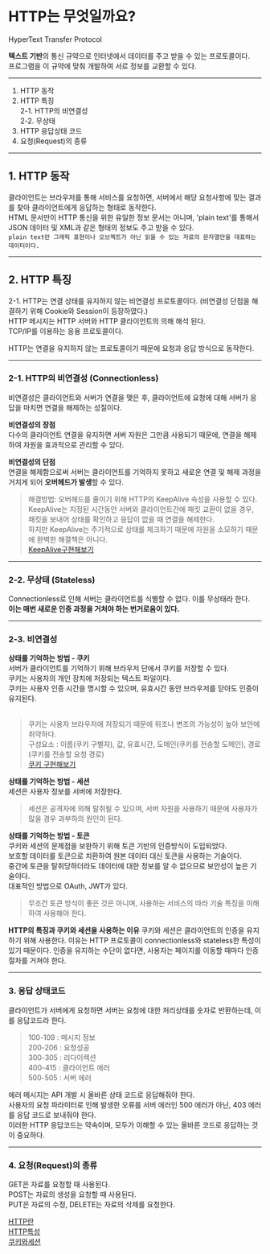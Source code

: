 # HTTP는 무엇일까요?
HyperText Transfer Protocol

**텍스트 기반**의 통신 규약으로 인터넷에서 데이터를 주고 받을 수 있는 프로토콜이다. <br>
프로그램을 이 규약에 맞춰 개발하여 서로 정보를 교환할 수 있다.

---

1. HTTP 동작 <br/>
2. HTTP 특징 <br/>
  2-1. HTTP의 비연결성 <br/>
  2-2. 무상태 <br/>
3. HTTP 응답상태 코드 <br/>
4. 요청(Request)의 종류 <br/>


---
## 1. HTTP 동작

클라이언트는 브라우저를 통해 서비스를 요청하면, 서버에서 해당 요청사항에 맞는 결과를 찾아 클라이언트에게 응답하는 형태로 동작한다. <br/>
HTML 문서만이 HTTP 통신을 위한 유일한 정보 문서는 아니며, 'plain text'를 통해서 JSON 데이터 및 XML과 같은 형태의 정보도 주고 받을 수 있다. <br/>
`plain text란 그래픽 표현이나 오브젝트가 아닌 읽을 수 있는 자료의 문자열만을 대표하는 데이터이다.`

--- 

## 2. HTTP 특징

2-1. HTTP는 연결 상태를 유지하지 않는 비연결성 프로토콜이다. (비연결성 단점을 해결하기 위해 Cookie와 Session이 등장하였다.) <br>
HTTP 메시지는 HTTP 서버와 HTTP 클라이언트의 의해 해석 된다. <br/>
TCP/IP를 이용하는 응용 프로토콜이다.<br/>

HTTP는 연결을 유지하지 않는 프로토콜이기 때문에 요청과 응답 방식으로 동작한다. <br/>

---

### 2-1. HTTP의 비연결성 (Connectionless)
비연결성은 클라이언트와 서버가 연결을 맺은 후, 클라이언트에 요청에 대해 서버가 응답을 마치면 연결을 해제하는 성질이다. <br/>

**비연결성의 장점** <br/>
다수의 클라이언트 연결을 유지하면 서버 자원은 그만큼 사용되기 때문에, 연결을 해제하여 자원을 효과적으로 관리할 수 있다. <br/>

**비연결성의 단점** <br/>
연결을 해제함으로써 서버는 클라이언트를 기억하지 못하고 새로운 연결 및 해제 과정을 거치게 되어 **오버헤드가 발생**할 수 있다. <br/>

>해결방법: 오버헤드를 줄이기 위해 HTTP의 KeepAlive 속성을 사용할 수 있다. <br/>
>KeepAlive는 지정된 시간동안 서버와 클라이언트간에 패킷 교환이 없을 경우, 패킷을 보내어 상태를 확인하고 응답이 없을 때 연결을 해제한다. <br/>
>하지만 KeepAlive는 주기적으로 상태를 체크하기 때문에 자원을 소모하기 때문에 완벽한 해결책은 아니다. </br>
>[KeepAlive구현해보기](https://kkundi.tistory.com/36)

---

### 2-2. 무상태 (Stateless)
Connectionless로 인해 서버는 클라이언트를 식별할 수 없다. 이를 무상태라 한다. <br/>
__이는 매번 새로운 인증 과정을 거처야 하는 번거로움이 있다.__

---

### 2-3. 비연결성
**상태를 기억하는 방법 - 쿠키** <br/>
서버가 클라이언트를 기억하기 위해 브라우저 단에서 쿠키를 저장할 수 있다. <br/>
쿠키는 사용자의 개인 장치에 저장되는 텍스트 파일이다. <br/>
쿠키는 사용자 인증 시간을 명시할 수 있으며, 유효시간 동안 브라우저를 닫아도 인증이 유지된다. <br/>
<br/>
> 쿠키는 사용자 브라우저에 저장되기 때문에 위조나 변조의 가능성이 높아 보안에 취약하다. <br/>
> 구성요소 : 이름(쿠키 구별자), 값, 유효시간, 도메인(쿠키를 전송할 도메인), 경로(쿠키를 전송할 요청 경로) <br/>
[쿠키 구현해보기](...) <br/>

**상태를 기억하는 방법 - 세션** <br/>
세션은 사용자 정보를 서버에 저장한다.

> 세션은 공격자에 의해 탈취될 수 있으며, 서버 자원을 사용하기 때문에 사용자가 많을 경우 과부하의 원인이 된다.

**상태를 기억하는 방법 - 토큰** <br/>
쿠키와 세션의 문제점을 보완하기 위해 토큰 기반의 인증방식이 도입되었다. <br/>
보호할 데이터를 토큰으로 치환하여 원본 데이터 대신 토큰을 사용하는 기술이다. <br/>
중간에 토큰을 탈취당하더라도 데이터에 대한 정보를 알 수 없으므로 보안성이 높은 기술이다. <br/>
대표적인 방법으로 OAuth, JWT가 있다. <br/>

> 무조건 토큰 방식이 좋은 것은 아니며, 사용하는 서비스의 따라 기술 특징을 이해하여 사용해야 한다.

**HTTP의 특징과 쿠키와 세션을 사용하는 이유**
쿠키와 세션은 클라이언트의 인증을 유지하기 위해 사용한다.
이유는 HTTP 프로토콜이 connectionless와 stateless한 특성이 있기 때문이다.
인증을 유지하는 수단이 없다면, 사용자는 페이지를 이동할 때마다 인증 절차를 거쳐야 한다.

--- 

### 3. 응답 상태코드
클라이언트가 서버에게 요청하면 서버는 요청에 대한 처리상태를 숫자로 반환하는데, 이를 응답코드라 한다.

> 100-109 : 메시지 정보 <br/>
> 200-206 : 요청성공 <br/>
> 300-305 : 리다이렉션 <br/>
> 400-415 : 클라이언트 에러 <br/>
> 500-505 : 서버 에러 <br/>

에러 메시지는 API 개발 시 올바른 상태 코드로 응답해줘야 한다. <br/>
사용자의 요청 파라미터로 인해 발생한 오류를 서버 에러인 500 에러가 아닌, 403 에러를 응답 코드로 보내줘야 한다. <br/>
이러한 HTTP 응답코드는 약속이며, 모두가 이해할 수 있는 올바른 코드로 응답하는 것이 중요하다.

---

### 4. 요청(Request)의 종류

GET은 자료를 요청할 때 사용된다. <br/>
POST는 자료의 생성을 요청할 때 사용된다. <br/>
PUT은 자료의 수정, DELETE는 자료의 삭제를 요청한다. <br/>

[HTTP란](https://velog.io/@surim014/HTTP%EB%9E%80-%EB%AC%B4%EC%97%87%EC%9D%B8%EA%B0%80) <br/>
[HTTP특성](https://victorydntmd.tistory.com/286) <br/>
[쿠키와세션](https://https://victorydntmd.tistory.com/34)

